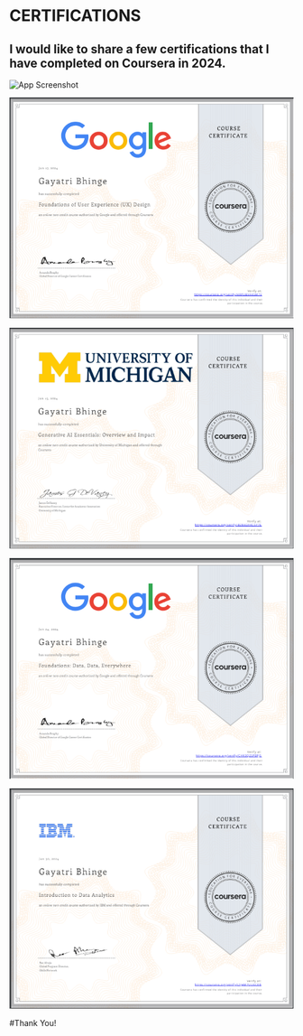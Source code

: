 
# CERTIFICATIONS

## I would like to share a few certifications that I have completed on Coursera in 2024.



![App Screenshot]([https://github.com/GayatriBhinge/Certifications/blob/main/1.PNG](https://github.com/GayatriBhinge/Certifications/blob/main/google-data-analytics-professional-certificate.1.png))

![App Screenshot](https://github.com/GayatriBhinge/Certifications/blob/main/1.PNG)


![App Screenshot](https://github.com/GayatriBhinge/Certifications/blob/main/2.PNG)


![App Screenshot](https://github.com/GayatriBhinge/Certifications/blob/main/3.PNG)


![App Screenshot](https://github.com/GayatriBhinge/Certifications/blob/main/4.PNG)









#Thank You!
